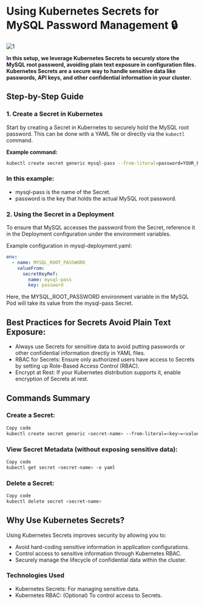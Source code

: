 # Using Kubernetes Secrets for MySQL Password Management 🔒

![1](https://github.com/user-attachments/assets/58745fb2-80b1-4860-b512-ea7dd6c70037)


**In this setup, we leverage Kubernetes Secrets to securely store the MySQL root password, avoiding plain text exposure in configuration files. Kubernetes Secrets are a secure way to handle sensitive data like passwords, API keys, and other confidential information in your cluster.**

## Step-by-Step Guide

### 1. Create a Secret in Kubernetes

Start by creating a Secret in Kubernetes to securely hold the MySQL root password. This can be done with a YAML file or directly via the `kubectl` command.

**Example command:**
```bash
kubectl create secret generic mysql-pass --from-literal=password=YOUR_PASSWORD_HERE
```
### In this example:
- mysql-pass is the name of the Secret.
- password is the key that holds the actual MySQL root password.

### 2. Using the Secret in a Deployment
To ensure that MySQL accesses the password from the Secret, reference it in the Deployment configuration under the environment variables.

Example configuration in mysql-deployment.yaml:

```yaml
env:
  - name: MYSQL_ROOT_PASSWORD
    valueFrom:
      secretKeyRef:
        name: mysql-pass
        key: password
```
Here, the MYSQL_ROOT_PASSWORD environment variable in the MySQL Pod will take its value from the mysql-pass Secret.

## Best Practices for Secrets Avoid Plain Text Exposure:
- Always use Secrets for sensitive data to avoid putting passwords or other confidential information directly in YAML files.
- RBAC for Secrets: Ensure only authorized users have access to Secrets by setting up Role-Based Access Control (RBAC).
- Encrypt at Rest: If your Kubernetes distribution supports it, enable encryption of Secrets at rest.

## Commands Summary
### Create a Secret:
```bash
Copy code
kubectl create secret generic <secret-name> --from-literal=<key>=<value>
```
### View Secret Metadata (without exposing sensitive data):
```bash
Copy code
kubectl get secret <secret-name> -o yaml
```
### Delete a Secret:
```bash
Copy code
kubectl delete secret <secret-name>
```
## Why Use Kubernetes Secrets?
Using Kubernetes Secrets improves security by allowing you to:

- Avoid hard-coding sensitive information in application configurations.
- Control access to sensitive information through Kubernetes RBAC.
- Securely manage the lifecycle of confidential data within the cluster.

### Technologies Used
- Kubernetes Secrets: For managing sensitive data.
- Kubernetes RBAC: (Optional) To control access to Secrets.
